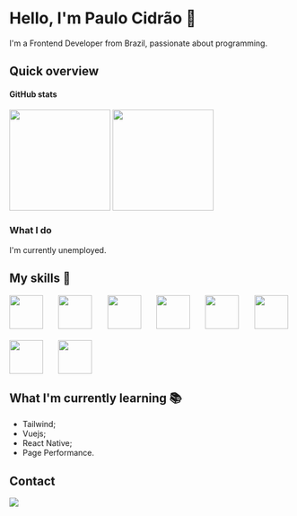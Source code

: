 # Hello, I'm Paulo Cidrão 👋

I'm a Frontend Developer from Brazil, passionate about programming.

## Quick overview

#### GitHub stats

<img height="180em" src="https://github-readme-stats.vercel.app/api?username=paulocidrao&show_icons=true&theme=ocean_dark&include_all_commits=true&count_private=true"/>
  <img height="180em" src="https://github-readme-stats.vercel.app/api/top-langs/?username=paulocidrao&layout=compact&langs_count=7&theme=ocean_dark"/>

### What I do

I'm currently unemployed.

## My skills 📜

<div style="display: grid; grid-template-columns: repeat(auto-fit, minmax(60px, 1fr)); gap: 20px;">
<img src="https://cdn.jsdelivr.net/gh/devicons/devicon/icons/javascript/javascript-original.svg" height="60px" width="60"/>
<img src="https://cdn.jsdelivr.net/gh/devicons/devicon/icons/typescript/typescript-original.svg" height="60px" width="60"/>
<img src="https://cdn.jsdelivr.net/gh/devicons/devicon/icons/react/react-original.svg" height="60px" width="60"/>
<img src="https://cdn.jsdelivr.net/gh/devicons/devicon/icons/html5/html5-original-wordmark.svg"  height="60px" width="60"/>
<img src="https://cdn.jsdelivr.net/gh/devicons/devicon/icons/css3/css3-original-wordmark.svg" height="60px" width="60"/>
<img src="https://avatars.githubusercontent.com/u/20658825?s=200&v=4" height="60px" width="60" /> 
<img src="https://cdn.jsdelivr.net/gh/devicons/devicon/icons/sass/sass-original.svg" height="60px" width="60"/>  
<img src="https://playwright.dev/img/playwright-logo.svg" height="60px" width="60" />
</div>

## What I'm currently learning 📚

- Tailwind;
- Vuejs;
- React Native;
- Page Performance.

## Contact

<a href="https://www.linkedin.com/in/paulo-cidrao/" target="_blank"><img loading="lazy" src="https://img.shields.io/badge/-LinkedIn-%230077B5?style=for-the-badge&logo=linkedin&logoColor=white" target="_blank"></a>
